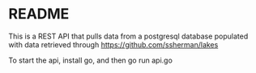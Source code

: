 # README

This is a REST API that pulls data from a postgresql database populated with data
retrieved through https://github.com/ssherman/lakes

To start the api, install go, and then go run api.go
